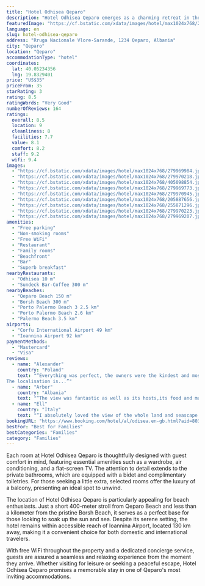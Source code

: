 ```yaml
---
title: "Hotel Odhisea Qeparo"
description: "Hotel Odhisea Qeparo emerges as a charming retreat in the heart of Qeparo, offering a blend of comfort and convenience with its well-appointed amenities and services."
featuredImage: "https://cf.bstatic.com/xdata/images/hotel/max1024x768/279969984.jpg?k=c0317b4447b909ed6b123a649a1e548147ee57f8d2e031b1759e921f4e00190d&o=&hp=1"
language: en
slug: hotel-odhisea-qeparo
address: "Rruga Nacionale Vlore-Sarande, 1234 Qeparo, Albania"
city: "Qeparo"
location: "Qeparo"
accommodationType: "hotel"
coordinates:
  lat: 40.05234356
  lng: 19.8329401
price: "US$35"
priceFrom: 35
starRating: 3
rating: 8.5
ratingWords: "Very Good"
numberOfReviews: 164
ratings:
  overall: 8.5
  location: 9
  cleanliness: 8
  facilities: 7.7
  value: 8.1
  comfort: 8.2
  staff: 9.2
  wifi: 9.4
images:
  - "https://cf.bstatic.com/xdata/images/hotel/max1024x768/279969984.jpg?k=c0317b4447b909ed6b123a649a1e548147ee57f8d2e031b1759e921f4e00190d&o=&hp=1"
  - "https://cf.bstatic.com/xdata/images/hotel/max1024x768/279970218.jpg?k=949bb4977347bb477a47df435f59b349bc8baca94f2c75ce3cbda6e520f3144f&o=&hp=1"
  - "https://cf.bstatic.com/xdata/images/hotel/max1024x768/405098854.jpg?k=76665ffee73febb16a99dcf8395dcbbead5aa3169aefd149bfc504b04fef7319&o=&hp=1"
  - "https://cf.bstatic.com/xdata/images/hotel/max1024x768/279969773.jpg?k=64fff29e086e9c404473cd541931178d30db34d7f820209249e81aa1ba2e1d00&o=&hp=1"
  - "https://cf.bstatic.com/xdata/images/hotel/max1024x768/279970945.jpg?k=2e4911763c999d86e353242e2c2efb971c71961b5cf990a3590c3730a93797c3&o=&hp=1"
  - "https://cf.bstatic.com/xdata/images/hotel/max1024x768/205887656.jpg?k=3e98c5d31131c610a40a1296a2fb2c124739b321bedcc1dd036733ff952c5b96&o=&hp=1"
  - "https://cf.bstatic.com/xdata/images/hotel/max1024x768/255871296.jpg?k=70a34b3a961142bbee567142f7926ca4c26c2d71dc127aa408a2a0c1cf672d51&o=&hp=1"
  - "https://cf.bstatic.com/xdata/images/hotel/max1024x768/279970223.jpg?k=cf9ce781b8337cd81af49c60642c66c4b675ae231c44a19d088371721eacd3be&o=&hp=1"
  - "https://cf.bstatic.com/xdata/images/hotel/max1024x768/279969207.jpg?k=ae15873a30b8e98662ece5eb3ea24616f082f44a26513105195043d628746f73&o=&hp=1"
amenities:
  - "Free parking"
  - "Non-smoking rooms"
  - "Free WiFi"
  - "Restaurant"
  - "Family rooms"
  - "Beachfront"
  - "Bar"
  - "Superb breakfast"
nearbyRestaurants:
  - "Odhisea 10 m"
  - "Sundeck Bar-Coffee 300 m"
nearbyBeaches:
  - "Qeparo Beach 150 m"
  - "Borsh Beach 300 m"
  - "Porto Palermo Beach 3 2.5 km"
  - "Porto Palermo Beach 2.6 km"
  - "Palermo Beach 3.5 km"
airports:
  - "Corfu International Airport 49 km"
  - "Ioannina Airport 92 km"
paymentMethods:
  - "Mastercard"
  - "Visa"
reviews:
  - name: "Alexander"
    country: "Poland"
    text: "“Everything was perfect, the owners were the kindest and most helpful people in the world, the view was breathtaking, there are flowers everywhere so the smell is amazing and the room had everything we needed and more!
The localisation is...”"
  - name: "Arber"
    country: "Albania"
    text: "“The view was fantastic as well as its hosts,its food and much more.The rooms were very clean and comfortable.Would definitely come again!”"
  - name: "Ell"
    country: "Italy"
    text: "“I absolutely loved the view of the whole land and seascape from the high balcony,the commodity,the host's welcoming and friendly nature as well as the food they prepared.We were able to check in as soon as we arrived at the appropriate time.The...”"
bookingURL: "https://www.booking.com/hotel/al/odisea.en-gb.html?aid=8035640"
bestFor: "Best for Families"
bestCategories: "Families"
category: "Families"
---
```


Each room at Hotel Odhisea Qeparo is thoughtfully designed with guest comfort in mind, featuring essential amenities such as a wardrobe, air conditioning, and a flat-screen TV. The attention to detail extends to the private bathrooms, which are equipped with a bidet and complimentary toiletries. For those seeking a little extra, selected rooms offer the luxury of a balcony, presenting an ideal spot to unwind.

The location of Hotel Odhisea Qeparo is particularly appealing for beach enthusiasts. Just a short 400-meter stroll from Qeparo Beach and less than a kilometer from the pristine Borsh Beach, it serves as a perfect base for those looking to soak up the sun and sea. Despite its serene setting, the hotel remains within accessible reach of Ioannina Airport, located 130 km away, making it a convenient choice for both domestic and international travelers.

With free WiFi throughout the property and a dedicated concierge service, guests are assured a seamless and relaxing experience from the moment they arrive. Whether visiting for leisure or seeking a peaceful escape, Hotel Odhisea Qeparo promises a memorable stay in one of Qeparo's most inviting accommodations.